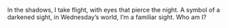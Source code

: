 In the shadows, I take flight, with eyes that pierce the night.
A symbol of a darkened sight, in Wednesday’s world, I’m a familiar sight. Who am I?
